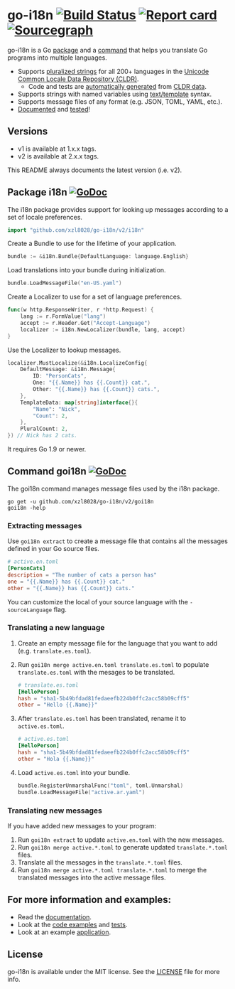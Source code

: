 # go-i18n [![Build Status](https://travis-ci.org/nicksnyder/go-i18n.svg?branch=master)](http://travis-ci.org/nicksnyder/go-i18n) [![Report card](https://goreportcard.com/badge/github.com/xzl8028/go-i18n)](https://goreportcard.com/report/github.com/xzl8028/go-i18n) [![Sourcegraph](https://sourcegraph.com/github.com/xzl8028/go-i18n/-/badge.svg)](https://sourcegraph.com/github.com/xzl8028/go-i18n?badge)

go-i18n is a Go [package](#package-i18n) and a [command](#command-goi18n) that helps you translate Go programs into multiple languages.

- Supports [pluralized strings](http://cldr.unicode.org/index/cldr-spec/plural-rules) for all 200+ languages in the [Unicode Common Locale Data Repository (CLDR)](http://www.unicode.org/cldr/charts/28/supplemental/language_plural_rules.html).
  - Code and tests are [automatically generated](https://github.com/xzl8028/go-i18n/tree/master/i18n/language/codegen) from [CLDR data](http://cldr.unicode.org/index/downloads).
- Supports strings with named variables using [text/template](http://golang.org/pkg/text/template/) syntax.
- Supports message files of any format (e.g. JSON, TOML, YAML, etc.).
- [Documented](http://godoc.org/github.com/xzl8028/go-i18n) and [tested](https://travis-ci.org/nicksnyder/go-i18n)!

## Versions

- v1 is available at 1.x.x tags.
- v2 is available at 2.x.x tags.

This README always documents the latest version (i.e. v2).

## Package i18n [![GoDoc](http://godoc.org/github.com/xzl8028/go-i18n?status.svg)](http://godoc.org/github.com/xzl8028/go-i18n/v2/i18n)

The i18n package provides support for looking up messages according to a set of locale preferences.

```go
import "github.com/xzl8028/go-i18n/v2/i18n"
```

Create a Bundle to use for the lifetime of your application.

```go
bundle := &i18n.Bundle{DefaultLanguage: language.English}
```

Load translations into your bundle during initialization.

```go
bundle.LoadMessageFile("en-US.yaml")
```

Create a Localizer to use for a set of language preferences.

```go
func(w http.ResponseWriter, r *http.Request) {
    lang := r.FormValue("lang")
    accept := r.Header.Get("Accept-Language")
    localizer := i18n.NewLocalizer(bundle, lang, accept)
}
```

Use the Localizer to lookup messages.

```go
localizer.MustLocalize(&i18n.LocalizeConfig{
    DefaultMessage: &i18n.Message{
        ID: "PersonCats",
        One: "{{.Name}} has {{.Count}} cat.",
        Other: "{{.Name}} has {{.Count}} cats.",
    },
    TemplateData: map[string]interface{}{
        "Name": "Nick",
        "Count": 2,
    },
    PluralCount: 2,
}) // Nick has 2 cats.
```

It requires Go 1.9 or newer.

## Command goi18n [![GoDoc](http://godoc.org/github.com/xzl8028/go-i18n?status.svg)](http://godoc.org/github.com/xzl8028/go-i18n/v2/goi18n)

The goi18n command manages message files used by the i18n package.

```
go get -u github.com/xzl8028/go-i18n/v2/goi18n
goi18n -help
```

### Extracting messages

Use `goi18n extract` to create a message file that contains all the messages defined in your Go source files.

```toml
# active.en.toml
[PersonCats]
description = "The number of cats a person has"
one = "{{.Name}} has {{.Count}} cat."
other = "{{.Name}} has {{.Count}} cats."
```

You can customize the local of your source language with the `-sourceLanguage` flag.

### Translating a new language

1. Create an empty message file for the language that you want to add (e.g. `translate.es.toml`).
2. Run `goi18n merge active.en.toml translate.es.toml` to populate `translate.es.toml` with the mesages to be translated.

   ```toml
   # translate.es.toml
   [HelloPerson]
   hash = "sha1-5b49bfdad81fedaeefb224b0ffc2acc58b09cff5"
   other = "Hello {{.Name}}"
   ```

3. After `translate.es.toml` has been translated, rename it to `active.es.toml`.

   ```toml
   # active.es.toml
   [HelloPerson]
   hash = "sha1-5b49bfdad81fedaeefb224b0ffc2acc58b09cff5"
   other = "Hola {{.Name}}"
   ```

4. Load `active.es.toml` into your bundle.

   ```go
   bundle.RegisterUnmarshalFunc("toml", toml.Unmarshal)
   bundle.LoadMessageFile("active.ar.yaml")
   ```

### Translating new messages

If you have added new messages to your program:

1. Run `goi18n extract` to update `active.en.toml` with the new messages.
2. Run `goi18n merge active.*.toml` to generate updated `translate.*.toml` files.
3. Translate all the messages in the `translate.*.toml` files.
4. Run `goi18n merge active.*.toml translate.*.toml` to merge the translated messages into the active message files.

## For more information and examples:

- Read the [documentation](http://godoc.org/github.com/xzl8028/go-i18n/v2/i18n).
- Look at the [code examples](https://github.com/xzl8028/go-i18n/blob/master/v2/i18n/example_test.go) and [tests](https://github.com/xzl8028/go-i18n/blob/master/v2/i18n/localizer_test.go).
- Look at an example [application](https://github.com/xzl8028/go-i18n/tree/master/v2/example).

## License

go-i18n is available under the MIT license. See the [LICENSE](LICENSE) file for more info.
